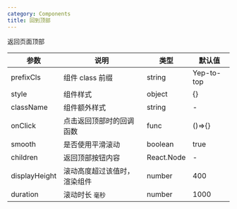```yaml
---
category: Components
title: 回到顶部
---
```


返回页面顶部

<DEMO>

| 参数          | 说明                         | 类型       | 默认值     |
| ------------- | ---------------------------- | ---------- | ---------- |
| prefixCls     | 组件 class 前缀              | string     | Yep-to-top |
| style         | 组件样式                     | object     | {}         |
| className     | 组件额外样式                 | string     | -          |
| onClick       | 点击返回顶部时的回调函数     | func       | ()=>{}     |
| smooth        | 是否使用平滑滚动             | boolean    | true       |
| children      | 返回顶部按钮内容             | React.Node | -          |
| displayHeight | 滚动高度超过该值时，渲染组件 | number     | 400        |
| duration      | 滚动时长 `毫秒`              | number     | 1000       |
